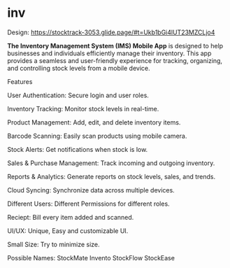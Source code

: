 # inv

Design: https://stocktrack-3053.glide.page/#t=Ukb1bGi4lUT23MZCLjo4


**The Inventory Management System (IMS) Mobile App** is designed to help businesses and individuals efficiently manage their inventory. This app provides a seamless and user-friendly experience for tracking, organizing, and controlling stock levels from a mobile device.

Features

User Authentication: Secure login and user roles.

Inventory Tracking: Monitor stock levels in real-time.

Product Management: Add, edit, and delete inventory items.

Barcode Scanning: Easily scan products using mobile camera.

Stock Alerts: Get notifications when stock is low.

Sales & Purchase Management: Track incoming and outgoing inventory.

Reports & Analytics: Generate reports on stock levels, sales, and trends.

Cloud Syncing: Synchronize data across multiple devices.

Different Users: Different Permissions for different roles.

Reciept: Bill every item added and scanned.

UI/UX: Unique, Easy and customizable UI.

Small Size: Try to minimize size.


Possible Names: StockMate
Invento
StockFlow
StockEase
